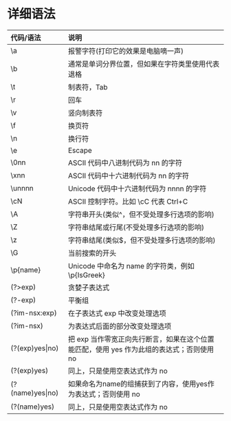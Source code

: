 # 详细语法

|代码/语法| 说明 |
|:-----|:--------|
|\a |报警字符(打印它的效果是电脑嘀一声) |
|\b |通常是单词分界位置，但如果在字符类里使用代表退格 |
|\t |制表符，Tab |
|\r |回车 |
|\v |竖向制表符 |
|\f |换页符 |
|\n |换行符 |
|\e |Escape |
|\0nn |ASCII 代码中八进制代码为 nn 的字符 |
|\xnn |ASCII 代码中十六进制代码为 nn 的字符 |
|\unnnn |Unicode 代码中十六进制代码为 nnnn 的字符 |
|\cN| ASCII 控制字符。比如 \cC 代表 Ctrl+C |
|\A| 字符串开头(类似^，但不受处理多行选项的影响)| 
|\Z |字符串结尾或行尾(不受处理多行选项的影响) |
|\z| 字符串结尾(类似$，但不受处理多行选项的影响) |
|\G |当前搜索的开头| 
|\p{name}| Unicode 中命名为 name 的字符类，例如\p{IsGreek} |
|(?>exp)| 贪婪子表达式 |
|(?<x>-<y>exp)| 平衡组 |
|(?im-nsx:exp)| 在子表达式 exp 中改变处理选项 |
|(?im-nsx)| 为表达式后面的部分改变处理选项 |
|(?(exp)yes\\|no) |把 exp 当作零宽正向先行断言，如果在这个位置能匹配，使用 yes 作为此组的表达式；否则使用no |
|(?(exp)yes)| 同上，只是使用空表达式作为 no |
|(?(name)yes\\|no)| 如果命名为name的组捕获到了内容，使用yes作为表达式；否则使用 no |
|(?(name)yes) |同上，只是使用空表达式作为 no |
